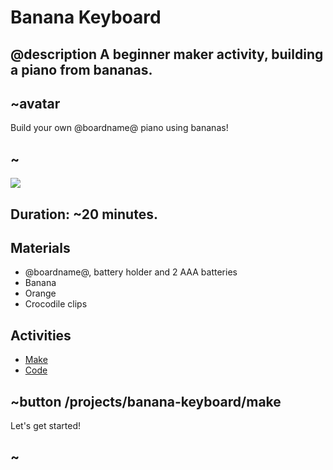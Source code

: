 # Banana Keyboard

## @description A beginner maker activity, building a piano from bananas.

## ~avatar

Build your own @boardname@ piano using bananas!

## ~

![](/static/mb/lessons/banana-keyboard-0.png)

## Duration: ~20 minutes.

## Materials

* @boardname@, battery holder and 2 AAA batteries
* Banana
* Orange
* Crocodile clips

## Activities

* [Make](/projects/banana-keyboard/make) 
* [Code](/projects/banana-keyboard/code)

## ~button /projects/banana-keyboard/make

Let's get started!

## ~